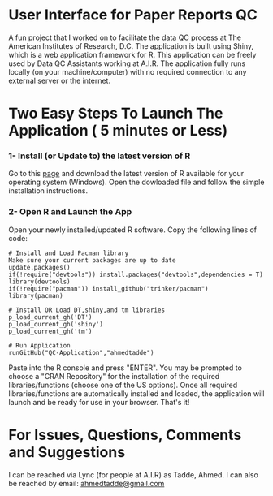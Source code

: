 # User Interface for Paper Reports QC
A fun project that I worked on to facilitate the data QC process at The American Institutes of Research, D.C. The application is built using Shiny, which is a web application framework for R. This application can be freely used by Data QC Assistants working at A.I.R. The application fully runs locally (on your machine/computer) with no required connection to any external server or the internet.



# Two Easy Steps To Launch The Application ( 5 minutes or Less)
### 1- Install (or Update to) the latest version of R
Go to this [page](https://cran.rstudio.com/) and download the latest version of R available for your operating system (Windows). Open the dowloaded file and follow the simple installation instructions.

### 2- Open R and Launch the App
Open your newly installed/updated R software. Copy the following lines of code:
```
# Install and Load Pacman library
Make sure your current packages are up to date
update.packages()
if(!require("devtools")) install.packages("devtools",dependencies = T)
library(devtools)
if(!require("pacman")) install_github("trinker/pacman")
library(pacman)

# Install OR Load DT,shiny,and tm libraries
p_load_current_gh('DT')
p_load_current_gh('shiny')
p_load_current_gh('tm')

# Run Application
runGitHub("QC-Application","ahmedtadde")

```
Paste into the R console and press "ENTER". You may be prompted to choose a "CRAN Repository" for the installation of the required libraries/functions (choose one of the US options). Once all required libraries/functions are automatically installed and loaded, the application will launch and be ready for use in your browser. That's it!

# For Issues, Questions, Comments and Suggestions
I can be reached via Lync (for people at A.I.R) as Tadde, Ahmed. I can also be reached by email: ahmedtadde@gmail.com
